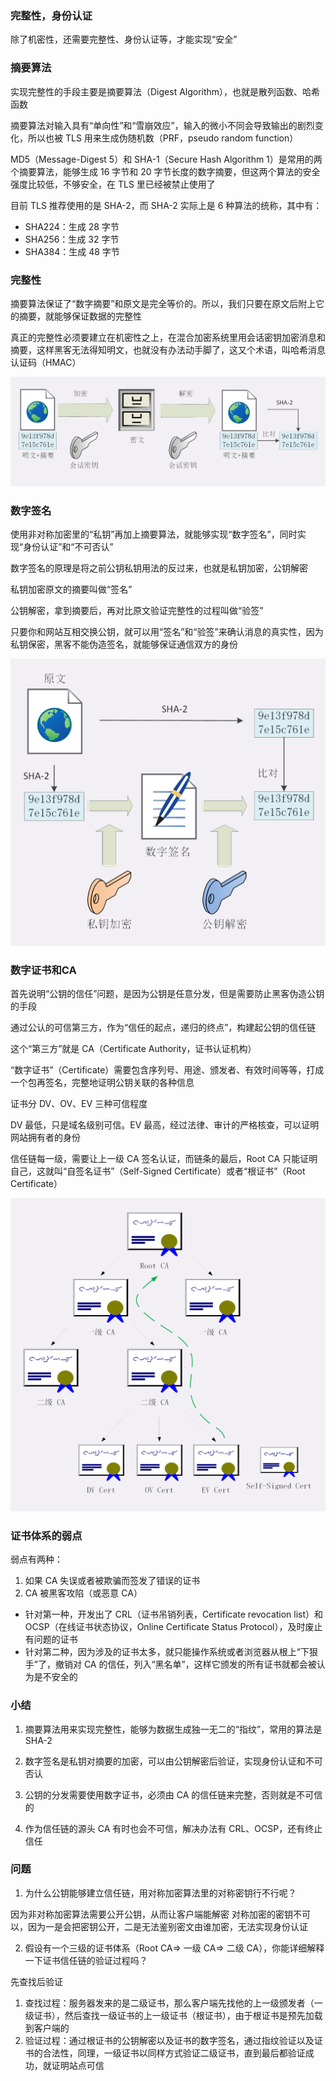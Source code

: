 ### 完整性，身份认证
除了机密性，还需要完整性、身份认证等，才能实现“安全”

### 摘要算法

实现完整性的手段主要是摘要算法（Digest Algorithm），也就是散列函数、哈希函数

摘要算法对输入具有“单向性”和“雪崩效应”，输入的微小不同会导致输出的剧烈变化，所以也被 TLS 用来生成伪随机数（PRF，pseudo random function）

MD5（Message-Digest 5）和 SHA-1（Secure Hash Algorithm 1）是常用的两个摘要算法，能够生成 16 字节和 20 字节长度的数字摘要，但这两个算法的安全强度比较低，不够安全，在 TLS 里已经被禁止使用了

目前 TLS 推荐使用的是 SHA-2，而 SHA-2 实际上是 6 种算法的统称，其中有：

* SHA224：生成 28 字节
* SHA256：生成 32 字节
* SHA384：生成 48 字节

### 完整性

摘要算法保证了“数字摘要”和原文是完全等价的。所以，我们只要在原文后附上它的摘要，就能够保证数据的完整性

真正的完整性必须要建立在机密性之上，在混合加密系统里用会话密钥加密消息和摘要，这样黑客无法得知明文，也就没有办法动手脚了，这又个术语，叫哈希消息认证码（HMAC）

![img.png](../picture/完整性.png)

### 数字签名

使用非对称加密里的“私钥”再加上摘要算法，就能够实现“数字签名”，同时实现“身份认证”和“不可否认”

数字签名的原理是将之前公钥私钥用法的反过来，也就是私钥加密，公钥解密

私钥加密原文的摘要叫做“签名”

公钥解密，拿到摘要后，再对比原文验证完整性的过程叫做“验签”

只要你和网站互相交换公钥，就可以用“签名”和“验签”来确认消息的真实性，因为私钥保密，黑客不能伪造签名，就能够保证通信双方的身份

![img.png](../picture/数字签名.png)

### 数字证书和CA
首先说明“公钥的信任”问题，是因为公钥是任意分发，但是需要防止黑客伪造公钥的手段

通过公认的可信第三方，作为“信任的起点，递归的终点”，构建起公钥的信任链

这个“第三方”就是 CA（Certificate Authority，证书认证机构）

“数字证书”（Certificate）需要包含序列号、用途、颁发者、有效时间等等，打成一个包再签名，完整地证明公钥关联的各种信息

证书分 DV、OV、EV 三种可信程度

DV 最低，只是域名级别可信。EV 最高，经过法律、审计的严格核查，可以证明网站拥有者的身份

信任链每一级，需要让上一级 CA 签名认证，而链条的最后，Root CA 只能证明自己，这就叫“自签名证书”（Self-Signed Certificate）或者“根证书”（Root Certificate）

![img.png](../picture/数字证书.png)

### 证书体系的弱点

弱点有两种：
1. 如果 CA 失误或者被欺骗而签发了错误的证书
2. CA 被黑客攻陷（或恶意 CA）


* 针对第一种，开发出了 CRL（证书吊销列表，Certificate revocation list）和 OCSP（在线证书状态协议，Online Certificate Status Protocol），及时废止有问题的证书 
* 针对第二种，因为涉及的证书太多，就只能操作系统或者浏览器从根上“下狠手”了，撤销对 CA 的信任，列入“黑名单”，这样它颁发的所有证书就都会被认为是不安全的


### 小结
1. 摘要算法用来实现完整性，能够为数据生成独一无二的“指纹”，常用的算法是 SHA-2

2. 数字签名是私钥对摘要的加密，可以由公钥解密后验证，实现身份认证和不可否认

3. 公钥的分发需要使用数字证书，必须由 CA 的信任链来完整，否则就是不可信的

4. 作为信任链的源头 CA 有时也会不可信，解决办法有 CRL、OCSP，还有终止信任

### 问题

1. 为什么公钥能够建立信任链，用对称加密算法里的对称密钥行不行呢？ 

因为非对称加密算法需要公开公钥，从而让客户端能解密 对称加密的密钥不可以，因为一是会把密钥公开，二是无法鉴别密文由谁加密，无法实现身份认证

2. 假设有一个三级的证书体系（Root CA=> 一级 CA=> 二级 CA），你能详细解释一下证书信任链的验证过程吗？

先查找后验证

1. 查找过程：服务器发来的是二级证书，那么客户端先找他的上一级颁发者（一级证书），然后查找一级证书的上一级证书（根证书），由于根证书是预先加载到客户端的
2. 验证过程：通过根证书的公钥解密以及证书的数字签名，通过指纹验证以及证书的合法性，同理，一级证书以同样方式验证二级证书，直到最后都验证成功，就证明站点可信
